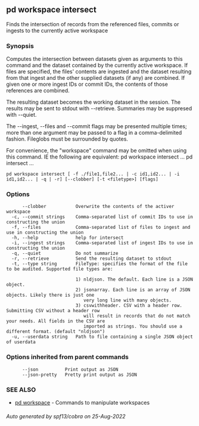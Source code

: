 ## pd workspace intersect

Finds the intersection of records from the referenced files, commits or ingests to the currently active workspace

### Synopsis

Computes the intersection between datasets given as arguments to this command
and the dataset contained by the currently active workspace. If files are
specified, the files' contents are ingested and the dataset resulting from that
ingest and the other supplied datasets (if any) are combined. If given one or
more ingest IDs or commit IDs, the contents of those references are combined.

The resulting dataset becomes the working dataset in the session. The results
may be sent to stdout with --retrieve. Summaries may be suppresed with --quiet.

The --ingest, --files and --commit flags may be presented multiple times; more
than one argument may be passed to a flag in a comma-delimited fashion.
Fileglobs must be surrounded by quotes.

For convenience, the "workspace" command may be omitted when using this command. IE
the following are equivalent:
pd workspace intersect ...
pd intersect ...


```
pd workspace intersect [ -f ./file1,file2... | -c id1,id2... | -i id1,id2... | -q | -r] [--clobber] [-t <filetype>] [flags]
```

### Options

```
      --clobber           Overwrite the contents of the activer workspace
  -c, --commit strings    Comma-separated list of commit IDs to use in constructing the union
  -f, --files             Comma-separated list of files to ingest and use in constructing the union
  -h, --help              help for intersect
  -i, --ingest strings    Comma-separated list of ingest IDs to use in constructing the union
  -q, --quiet             Do not summarize
  -r, --retrieve          Send the resulting dataset to stdout
  -t, --type string       FileType: specifies the format of the file to be audited. Supported file types are:
                          
                          1) nldjson. The default. Each line is a JSON object.
                          2) jsonarray. Each line is an array of JSON objects. Likely there is just one
                             very long line with many objects.
                          3) csvwithheader. CSV with a header row. Submitting CSV without a header row
                             will result in records that do not match your needs. All fields in the CSV are
                             imported as strings. You should use a different format. (default "nldjson")
  -u, --userdata string   Path to file containing a single JSON object of userdata
```

### Options inherited from parent commands

```
      --json          Print output as JSON
      --json-pretty   Pretty print output as JSON
```

### SEE ALSO

* [pd workspace](/docs/commands/pd_workspace.html)	 - Commands to manipulate workspaces

###### Auto generated by spf13/cobra on 25-Aug-2022
